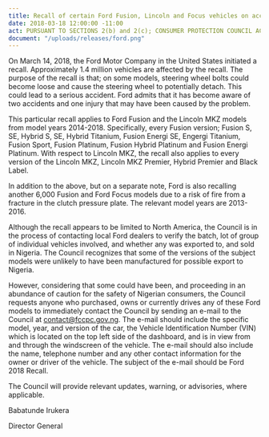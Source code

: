 ```yaml
---
title: Recall of certain Ford Fusion, Lincoln and Focus vehicles on account of manufacturing defect
date: 2018-03-18 12:00:00 -11:00
act: PURSUANT TO SECTIONS 2(b) and 2(c); CONSUMER PROTECTION COUNCIL ACT
document: "/uploads/releases/ford.png"
---
```


On March 14, 2018, the Ford Motor Company in the United States initiated a recall. Approximately 1.4 million vehicles are affected by the recall. The purpose of the recall is that; on some models, steering wheel bolts could become loose and cause the steering wheel to potentially detach. This could lead to a serious accident. Ford admits that it has become aware of two accidents and one injury that may have been caused by the problem.

This particular recall applies to Ford Fusion and the Lincoln MKZ models from model years 2014-2018. Specifically, every Fusion version; Fusion S, SE, Hybrid S, SE, Hybrid Titanium, Fusion Energi SE, Engergi Titanium, Fusion Sport, Fusion Platinum, Fusion Hybrid Platinum and Fusion Energi Platinum. With respect to Lincoln MKZ, the recall also applies to every version of the Lincoln MKZ, Lincoln MKZ Premier, Hybrid Premier and Black Label.

In addition to the above, but on a separate note, Ford is also recalling another 6,000 Fusion and Ford Focus models due to a risk of fire from a fracture in the clutch pressure plate. The relevant model years are 2013-2016.

Although the recall appears to be limited to North America, the Council is in the process of contacting local Ford dealers to verify the batch, lot of group of individual vehicles involved, and whether any was exported to, and sold in Nigeria. The Council recognizes that some of the versions of the subject models were unlikely to have been manufactured for possible export to Nigeria.

However, considering that some could have been, and proceeding in an abundance of caution for the safety of Nigerian consumers, the Council requests anyone who purchased, owns or currently drives any of these Ford models to immediately contact the Council by sending an e-mail to the Council at contact@fccpc.gov.ng. The e-mail should include the specific model, year, and version of the car, the Vehicle Identification Number (VIN) which is located on the top left side of the dashboard, and is in view from and through the windscreen of the vehicle. The e-mail should also include the name, telephone number and any other contact information for the owner or driver of the vehicle. The subject of the e-mail should be Ford 2018 Recall.

The Council will provide relevant updates, warning, or advisories, where applicable.

Babatunde Irukera

Director General